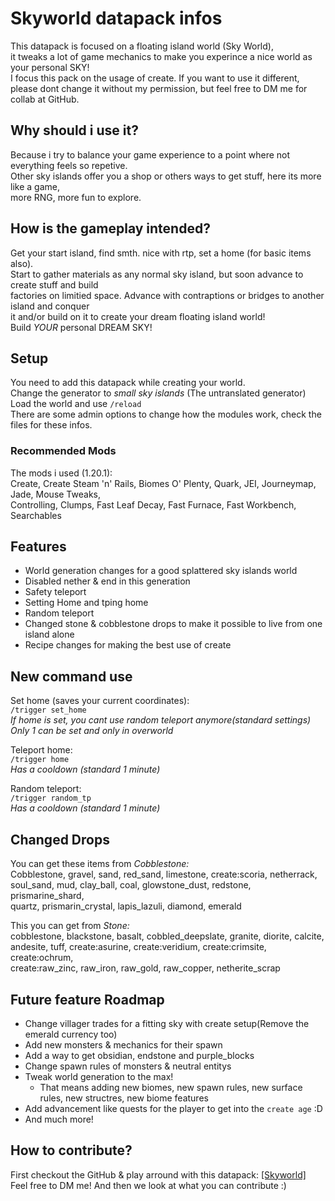 # Skyworld datapack infos
This datapack is focused on a floating island world (Sky World),
<br>it tweaks a lot of game mechanics to make you experince a nice world as your personal SKY!
<br>I focus this pack on the usage of create. If you want to use it different,
<br>please dont change it without my permission, but feel free to DM me for collab at GitHub.

## Why should i use it?
Because i try to balance your game experience to a point where not everything feels so repetive.
<br>Other sky islands offer you a shop or others ways to get stuff, here its more like a game,
<br>more RNG, more fun to explore.

## How is the gameplay intended?
Get your start island, find smth. nice with rtp, set a home (for basic items also).
<br>Start to gather materials as any normal sky island, but soon advance to create stuff and build
<br>factories on limitied space. Advance with contraptions or bridges to another island and conquer
<br>it and/or build on it to create your dream floating island world!
<br>Build *YOUR* personal DREAM SKY!

## Setup
You need to add this datapack while creating your world.
<br>Change the generator to *small sky islands* (The untranslated generator)
<br>Load the world and use `/reload`
<br>There are some admin options to change how the modules work, check the files for these infos.

### Recommended Mods
The mods i used (1.20.1):
<br>Create, Create Steam 'n' Rails, Biomes O' Plenty, Quark, JEI, Journeymap, Jade, Mouse Tweaks,
<br>Controlling, Clumps, Fast Leaf Decay, Fast Furnace, Fast Workbench, Searchables

## Features
- World generation changes for a good splattered sky islands world
- Disabled nether & end in this generation
- Safety teleport
- Setting Home and tping home
- Random teleport
- Changed stone & cobblestone drops to make it possible to live from one island alone
- Recipe changes for making the best use of create

## New command use
Set home (saves your current coordinates):
<br>`/trigger set_home`
<br>*If home is set, you cant use random teleport anymore(standard settings)*
<br>*Only 1 can be set and only in overworld*

Teleport home:
<br>`/trigger home`
<br>*Has a cooldown (standard 1 minute)*

Random teleport:
<br>`/trigger random_tp`
<br>*Has a cooldown (standard 1 minute)*

## Changed Drops
You can get these items from *Cobblestone:*
<br>Cobblestone, gravel, sand, red_sand, limestone, create:scoria, netherrack,
<br>soul_sand, mud, clay_ball, coal, glowstone_dust, redstone, prismarine_shard,
<br>quartz, prismarin_crystal, lapis_lazuli, diamond, emerald

This you can get from *Stone:*
<br>cobblestone, blackstone, basalt, cobbled_deepslate, granite, diorite, calcite,
<br>andesite, tuff, create:asurine, create:veridium, create:crimsite, create:ochrum,
<br>create:raw_zinc, raw_iron, raw_gold, raw_copper, netherite_scrap

## Future feature Roadmap
- Change villager trades for a fitting sky with create setup(Remove the emerald currency too)
- Add new monsters & mechanics for their spawn
- Add a way to get obsidian, endstone and purple_blocks
- Change spawn rules of monsters & neutral entitys
- Tweak world generation to the max!
    - That means adding new biomes, new spawn rules, new surface rules,
      new structres, new biome features
- Add advancement like quests for the player to get into the `create age` :D
- And much more!

## How to contribute?
First checkout the GitHub & play arround with this datapack:
[\[Skyworld\]](https://github.com/sora7672/Skyworld)
<br>Feel free to DM me! And then we look at what you can contribute :)
